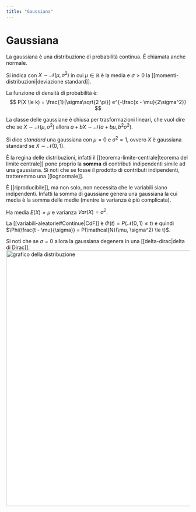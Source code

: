 ```yaml
---
title: "Gaussiana"
---
```

# Gaussiana
La gaussiana è una distribuzione di probabilità continua. È chiamata anche normale.

Si indica con $X \sim \mathcal{N}(\mu, \sigma^2)$ in cui $\mu \in \mathbb{R}$ è la media e $\sigma > 0$ la [[momenti-distribuzioni|deviazione standard]].

La funzione di densità di probabilità è:
$$
P(X \le k) = \frac{1}{\sigma\sqrt{2 \pi}} e^{-\frac{x - \mu}{2\sigma^2}}
$$

La classe delle gaussiane è chiusa per trasformazioni lineari, che vuol dire che se $X \sim \mathcal{N}(\mu, \sigma^2)$ allora $a + bX \sim \mathcal{N}(a + b\mu, b^2\sigma^2)$.

Si dice *standard* una gaussiana con $\mu = 0$ e $\sigma^2 = 1$, ovvero $X$ è gaussiana standard se $X \sim \mathcal{N}(0, 1)$.

È la regina delle distribuzioni, infatti il [[teorema-limite-centrale|teorema del limite centrale]] pone proprio la **somma** di contributi indipendenti simile ad una gaussiana. Si noti che se fosse il prodotto di contributi indipendenti, tratteremmo una [[lognormale]].

È [[riproducibile]], ma non solo, non necessita che le variabili siano indipendenti. Infatti la somma di gaussiane genera una gaussiana la cui media è la somma delle medie (mentre la varianza è più complicata).

Ha media $E(X) = \mu$ e varianza $Var(X) = \sigma^2$.

La [[variabili-aleatorie#Continue|CdF]] è $\Phi(t) = P(\mathcal{N}(0, 1) \le t)$ e quindi $\Phi(\frac{t - \mu}{\sigma}) = P(\mathcal{N}(\mu, \sigma^2) \le t)$.

Si noti che se $\sigma = 0$ allora la gaussiana degenera in una [[delta-dirac|delta di Dirac]].
<img src="https://upload.wikimedia.org/wikipedia/commons/thumb/2/25/The_Normal_Distribution.svg/800px-The_Normal_Distribution.svg.png" alt="grafico della distribuzione" width=700 style="background: white">
